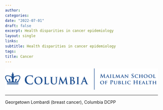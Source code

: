 ```yaml
---
author: 
categories:
date: "2022-07-01"
draft: false
excerpt: Health disparities in cancer epidemiology
layout: single
links:
subtitle: Health disparities in cancer epidemiology
tags:
title: Cancer
---
```


![Columbia MSPH](featured.png)

---

Georgetown Lombardi (breast cancer), Columbia DCPP